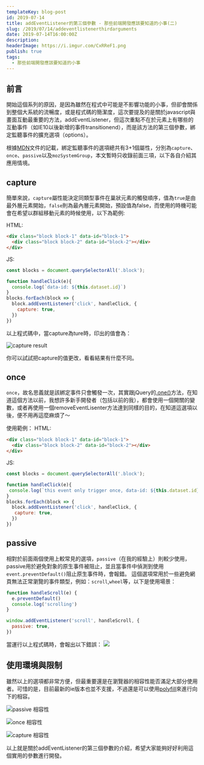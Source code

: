```yaml
---
templateKey: blog-post
id: 2019-07-14
title: addEventListener的第三個參數 - 那些前端開發應該要知道的小事(二)
slug: /2019/07/14/addeventlistenerthirdarguments
date: 2019-07-14T16:00:00Z
description:
headerImage: https://i.imgur.com/CxRReF1.png
publish: true
tags:
  - 那些前端開發應該要知道的小事
---
```


## 前言
開始這個系列的原因，是因為雖然在程式中可能是不影響功能的小事，但卻會關係到整個大系統的流暢度，或是程式碼的簡潔度，這次要提及的是關於javascript與畫面互動最重要的方法，addEventListener，但這次重點不在於元素上有哪些的互動事件（如IE10以後新增的事件transitionend），而是該方法的第三個參數，綁定監聽事件的擴充選項（options）。

根據[MDN](https://developer.mozilla.org/zh-TW/docs/Web/API/EventTarget/addEventListener#Browser_compatibility)文件的記載，綁定監聽事件的選項總共有3+1個屬性，分別為`capture`、`once`、`passive`以及`mozSystemGroup`，本文暫時只收錄前面三項，以下各自介紹其應用情境。

## capture
簡單來說，`capture`屬性能決定同類型事件在巢狀元素的觸發順序，值為`true`是由最外層元素開始，`false`則為最內層元素開始，預設值為false，而使用的時機可能會在希望以群組移動元素的時候使用，以下為範例:

HTML:
```html
<div class="block block-1" data-id="block-1">
  <div class="block block-2" data-id="block-2"></div>
</div>
```
JS:
```javascript
const blocks = document.querySelectorAll('.block');

function handleClick(e){
  console.log(`data-id: ${this.dataset.id}`)
}
blocks.forEach(block => {
  block.addEventListener('click', handleClick, {
    capture: true,
  })
})
```

以上程式碼中，當capture為ture時，印出的值會為：

![capture result](https://i.imgur.com/phBsNEQ.png)

你可以試試把capture的值更改，看看結果有什麼不同。

## once
`once`，故名思義就是該綁定事件只會觸發一次，其實跟jQuery的[.one()](https://api.jquery.com/one/)方法，在知道這個方法以前，我想許多新手開發者（包括以前的我），都會使用一個開關的變數，或者再使用一個removeEventLisenter方法達到同樣的目的，在知道這選項以後，便不用再這麼麻煩了～

使用範例：
HTML:
```html
<div class="block block-1" data-id="block-1">
  <div class="block block-2" data-id="block-2"></div>
</div>

```
JS:
```javascript
const blocks = document.querySelectorAll('.block');

function handleClick(e){
 console.log(`this event only trigger once, data-id: ${this.dataset.id}`)
}
blocks.forEach(block => {
  block.addEventListener('click', handleClick, {
   capture: true,
  })
})
```

## passive
相對於前面兩個使用上較常見的選項，`passive`（在我的經驗上）則較少使用，passive用於避免對象的原生事件被阻止，並且當事件中偵測到使用`event.preventDefault()`阻止原生事件時，會報錯。
這個選項常用於一些避免網頁無法正常瀏覽的事件類型，例如：`scroll`,`wheel`等，以下是使用場景：

```javascript
function handleScroll(e) {
  e.preventDefault()
  console.log('scrolling')
}

window.addEventListener('scroll', handleScroll, {
  passive: true,
})
```

當運行以上程式碼時，會報出以下錯誤：
![](https://i.imgur.com/ij1yVCE.png)

## 使用環境與限制
雖然以上的選項都非常方便，但最重要還是在瀏覽器的相容性能否滿足大部分使用者。可惜的是，目前最新的ie版本也並不支援，不過還是可以使用[polyfill](https://github.com/github/eventlistener-polyfill)來進行向下的相容。

![passive 相容性](https://i.imgur.com/qfwjOlN.png)

![once 相容性](https://i.imgur.com/ybxIovJ.png)

![capture 相容性](https://i.imgur.com/xtwm3F3.png)

以上就是關於addEventListener的第三個參數的介紹，希望大家能夠好好利用這個實用的參數進行開發。